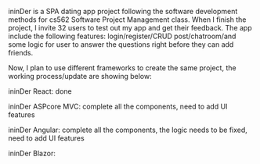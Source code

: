 ininDer is a SPA dating app project following the software development methods for cs562 Software Project Management class. When I finish the project, I invite 32 users to test out my app and get their feedback. The app include the following features: login/register/CRUD post/chatroom/and some logic for user to answer the questions right before they can add friends. 

Now, I plan to use different frameworks to create the same project, the working process/update are showing below: 

ininDer React: done

ininDer ASPcore MVC: complete all the components, need to add UI features

ininDer Angular: complete all the components, the logic needs to be fixed, need to add UI features

ininDer Blazor:
